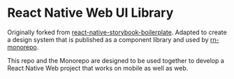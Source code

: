 # React Native Web UI Library

Originally forked from [react-native-storybook-boilerplate](https://github.com/ugglr/react-native-storybook-boilerplate). Adapted to create a design system that is published as a component library and used by [rn-monorepo](https://github.com/gezquinndesign/rn-monorepo).

This repo and the Monorepo are designed to be used together to develop a React Native Web project that works on mobile as well as web.
